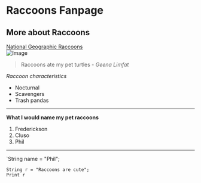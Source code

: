 # Raccoons Fanpage  
## More about Raccoons  
[National Geographic Raccoons](https://www.nationalgeographic.com/animals/mammals/facts/raccoon)  
![Image](https://www.mercurynews.com/wp-content/uploads/2016/08/20130220_013143_raccoon-copy.jpg?w=640)   
>Raccoons ate my pet turtles - *Geena Limfat*     

*Raccoon characteristics*   
* Nocturnal 
* Scavengers 
* Trash pandas  
  
---
**What I would name my pet raccoons**  
1. Frederickson
2. Cluso 
3. Phil  
 
---
`String name = "Phil";

```
String r = "Raccoons are cute";
Print r
```

